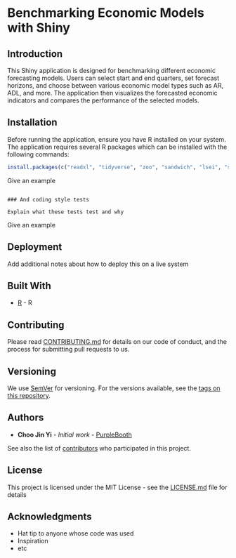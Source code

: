 # Benchmarking Economic Models with Shiny

## Introduction
This Shiny application is designed for benchmarking different economic forecasting models. Users can select start and end quarters, set forecast horizons, and choose between various economic model types such as AR, ADL, and more. The application then visualizes the forecasted economic indicators and compares the performance of the selected models.

## Installation

Before running the application, ensure you have R installed on your system. The application requires several R packages which can be installed with the following commands:

```R
install.packages(c("readxl", "tidyverse", "zoo", "sandwich", "lsei", "shiny", "shinyWidgets", "shinythemes"))

```
Give an example
```

### And coding style tests

Explain what these tests test and why

```
Give an example


## Deployment

Add additional notes about how to deploy this on a live system

## Built With

* [R](https://www.r-project.org/) - R

## Contributing

Please read [CONTRIBUTING.md](https://gist.github.com/PurpleBooth/b24679402957c63ec426) for details on our code of conduct, and the process for submitting pull requests to us.

## Versioning

We use [SemVer](http://semver.org/) for versioning. For the versions available, see the [tags on this repository](https://github.com/your/project/tags). 

## Authors

* **Choo Jin Yi** - *Initial work* - [PurpleBooth](https://github.com/PurpleBooth)

See also the list of [contributors](https://github.com/your/project/contributors) who participated in this project.

## License

This project is licensed under the MIT License - see the [LICENSE.md](LICENSE.md) file for details

## Acknowledgments

* Hat tip to anyone whose code was used
* Inspiration
* etc
